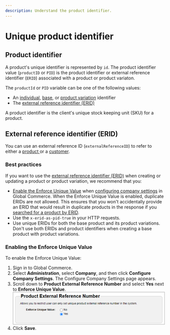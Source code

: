 ```yaml
---
description: Understand the product identifier.
---
```


# Unique product identifier

## Product identifier

A product's unique identifier is represented by `id`. The product identifier value (`productID` or `PID`) is the product identifier or external reference identifier (`ERID`) associated with a product or product variaton.&#x20;

The `productId` or `PID` variable can be one of the following values:

* An [individual](product-types.md#individual-product), [base](product-types.md#base-product), or [product variation](product-types.md#product-variations) identifier
* The [external reference identifier (ERID)](unique-product-identifier.md#external-reference-identifier-erid)

A product identifier is the client's unique stock keeping unit (SKU) for a product.

## External reference identifier (ERID)

You can use an external reference ID (`externalReferenceID`) to refer to either a [product ](unique-product-identifier.md#using-an-external-reference-identifier-for-a-product)or a [customer](unique-product-identifier.md#using-an-external-reference-identifier-for-a-customer).&#x20;

### Best practices

If you want to use the [external reference identifier (ERID)](broken-reference) when creating or updating a product or product variation, we recommend that you:

* [Enable the Enforce Unique Value](unique-product-identifier.md#enabling-the-enforce-unique-value) when [configuring company settings](https://help.digitalriver.com/internal-help/gc/Administration/Company/Configuring-company-settings.htm) in Global Commerce. When the Enforce Unique Value is enabled, duplicate ERIDs are not allowed. This ensures that you won't accidentally provide an ERID that would result in duplicate products in the response if you [searched for a product by ERID](broken-reference).
* Use the `x-erid-as-pid-true` in your HTTP requests.&#x20;
* Use unique ERIDs for both the base product and its product variations. Don't use both ERIDs and product identifiers when creating a base product with product variations.

### Enabling the Enforce Unique Value

To enable the Enforce Unique Value:

1. Sign in to Global Commerce.
2. Select **Administration**, select **Company**, and then click **Configure Company Settings**. The Configure Company Settings page appears.
3. Scroll down to **Product External Reference Number** and select **Yes** next to **Enforce Unique Value**.\
   <img src="../../../.gitbook/assets/Enforce Unique Value.png" alt="Enforce Unique Value" data-size="original">
4. Click **Save**.

